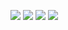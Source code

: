 ![](../../images/2017年02月/GX0221-如何拒绝别人的无理要求.jpg)
![](../../images/2017年02月/GX0221-如何拒绝别人的无理要求2.jpg)
![](../../images/2017年02月/GX0221-如何拒绝别人的无理要求.jpg)
![](../../images/2017年02月/GX0221-如何拒绝别人的无理要求2.jpg)
